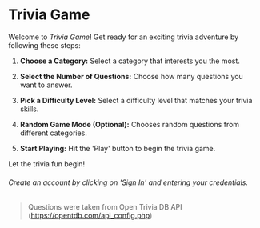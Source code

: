 <h1>Trivia Game</h1>


Welcome to *Trivia Game*! Get ready for an exciting trivia adventure by following these steps:


1. **Choose a Category:** Select a category that interests you the most.
   
2. **Select the Number of Questions:** Choose how many questions you want to answer.
   
3. **Pick a Difficulty Level:** Select a difficulty level that matches your trivia skills.


4. **Random Game Mode (Optional):** Chooses random questions from different categories.


5. **Start Playing:** Hit the 'Play' button to begin the trivia game.




Let the trivia fun begin!
<h6>Create an account by clicking on 'Sign In' and entering your credentials. </h6>
 
>Questions were taken from Open Trivia DB API (https://opentdb.com/api_config.php)




